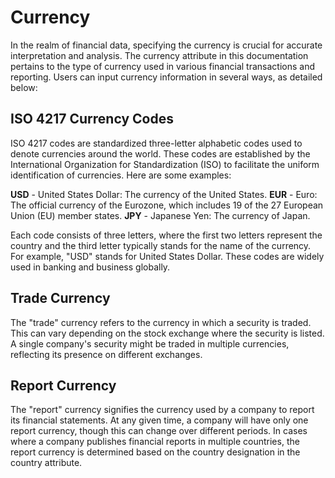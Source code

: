 # Currency
In the realm of financial data, specifying the currency is crucial for accurate interpretation and analysis. The currency attribute in this documentation pertains to the type of currency used in various financial transactions and reporting. Users can input currency information in several ways, as detailed below:
</br>

## ISO 4217 Currency Codes
ISO 4217 codes are standardized three-letter alphabetic codes used to denote currencies around the world. These codes are established by the International Organization for Standardization (ISO) to facilitate the uniform identification of currencies. Here are some examples:

**USD** - United States Dollar: The currency of the United States.
**EUR** - Euro: The official currency of the Eurozone, which includes 19 of the 27 European Union (EU) member states.
**JPY** - Japanese Yen: The currency of Japan.

Each code consists of three letters, where the first two letters represent the country and the third letter typically stands for the name of the currency. For example, "USD" stands for United States Dollar. These codes are widely used in banking and business globally.
</br>

## Trade Currency
The "trade" currency refers to the currency in which a security is traded. This can vary depending on the stock exchange where the security is listed. A single company's security might be traded in multiple currencies, reflecting its presence on different exchanges.
</br>

## Report Currency
The "report" currency signifies the currency used by a company to report its financial statements. At any given time, a company will have only one report currency, though this can change over different periods. In cases where a company publishes financial reports in multiple countries, the report currency is determined based on the country designation in the country attribute.



